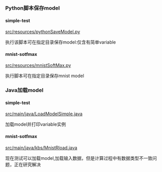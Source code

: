 ### Python脚本保存model

#### simple-test

[src/resources/pythonSaveModel.py](http://52.80.92.184/xianhong.xu/tensorflow-model-loader-jvm/blob/master/src/resources/pythonSaveModel.py)

执行该脚本可在指定目录保存model:仅含有简单variable

#### mnist-sotfmax

[src/resources/mnistSoftMax.py](http://52.80.92.184/xianhong.xu/tensorflow-model-loader-jvm/blob/master/src/resources/mnistSoftMax.py)

执行脚本可在指定目录保存mnist model

### Java加载model

#### simple-test

[src/main/java/LoadModelSimple.java](http://52.80.92.184/xianhong.xu/tensorflow-model-loader-jvm/blob/master/src/main/java/LoadModelSimple.java)

加载model并打印variable实例

#### mnist-sotfmax

[src/main/java/kbs/MnistRload.java](http://52.80.92.184/xianhong.xu/tensorflow-model-loader-jvm/blob/master/src/main/java/kbs/MnistRload.java)

现在测试可以加载model,加载输入数据，但是计算过程中有数据类型不一致问题，正在研究解决
